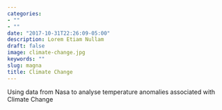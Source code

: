 ```yaml
---
categories:
- ""
- ""
date: "2017-10-31T22:26:09-05:00"
description: Lorem Etiam Nullam
draft: false
image: climate-change.jpg
keywords: ""
slug: magna
title: Climate Change
---
```


Using data from Nasa to analyse temperature anomalies associated with Climate Change